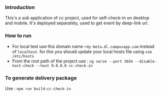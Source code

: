 ### Introduction
This's a sub application of cc project, used for self-check-in on desktop and mobile.
It's deployed separately, used to get event by deep-link url.


### How to run
* For local test use this domain name `rdy-beta.dl.campusapp.com` instead of `localhost`. for this you should update your local  hosts file using `vim /etc/hosts`
* From the root path of the project use :
`ng serve --port 3034 --disable-host-check --host 0.0.0.0 cc-check-in`

### To generate delivery package
Use : `npm run build:cc-check-in`
